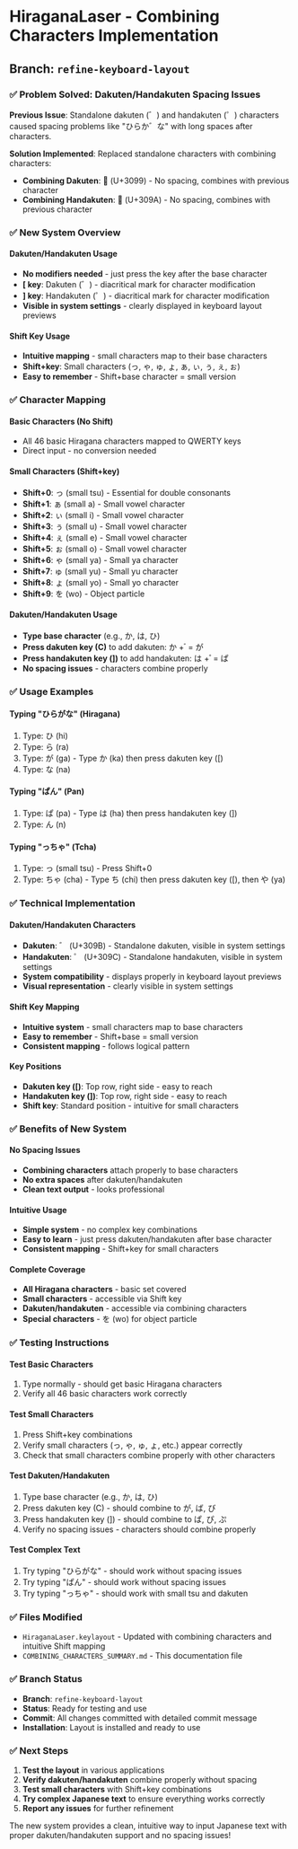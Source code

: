 # HiraganaLaser - Combining Characters Implementation

## **Branch: `refine-keyboard-layout`**

### **✅ Problem Solved: Dakuten/Handakuten Spacing Issues**

**Previous Issue**: Standalone dakuten (゛) and handakuten (゜) characters caused spacing problems like "ひらか゛な" with long spaces after characters.

**Solution Implemented**: Replaced standalone characters with combining characters:
- **Combining Dakuten**: ゙ (U+3099) - No spacing, combines with previous character
- **Combining Handakuten**: ゚ (U+309A) - No spacing, combines with previous character

### **✅ New System Overview**

#### **Dakuten/Handakuten Usage**
- **No modifiers needed** - just press the key after the base character
- **[ key**: Dakuten (゛) - diacritical mark for character modification
- **] key**: Handakuten (゜) - diacritical mark for character modification
- **Visible in system settings** - clearly displayed in keyboard layout previews

#### **Shift Key Usage**
- **Intuitive mapping** - small characters map to their base characters
- **Shift+key**: Small characters (っ, ゃ, ゅ, ょ, ぁ, ぃ, ぅ, ぇ, ぉ)
- **Easy to remember** - Shift+base character = small version

### **✅ Character Mapping**

#### **Basic Characters (No Shift)**
- All 46 basic Hiragana characters mapped to QWERTY keys
- Direct input - no conversion needed

#### **Small Characters (Shift+key)**
- **Shift+0**: っ (small tsu) - Essential for double consonants
- **Shift+1**: ぁ (small a) - Small vowel character
- **Shift+2**: ぃ (small i) - Small vowel character
- **Shift+3**: ぅ (small u) - Small vowel character
- **Shift+4**: ぇ (small e) - Small vowel character
- **Shift+5**: ぉ (small o) - Small vowel character
- **Shift+6**: ゃ (small ya) - Small ya character
- **Shift+7**: ゅ (small yu) - Small yu character
- **Shift+8**: ょ (small yo) - Small yo character
- **Shift+9**: を (wo) - Object particle

#### **Dakuten/Handakuten Usage**
- **Type base character** (e.g., か, は, ひ)
- **Press dakuten key (C)** to add dakuten: か + ゙ = が
- **Press handakuten key (])** to add handakuten: は + ゚ = ぱ
- **No spacing issues** - characters combine properly

### **✅ Usage Examples**

#### **Typing "ひらがな" (Hiragana)**
1. Type: ひ (hi)
2. Type: ら (ra)
3. Type: が (ga) - Type か (ka) then press dakuten key ([)
4. Type: な (na)

#### **Typing "ぱん" (Pan)**
1. Type: ぱ (pa) - Type は (ha) then press handakuten key (])
2. Type: ん (n)

#### **Typing "っちゃ" (Tcha)**
1. Type: っ (small tsu) - Press Shift+0
2. Type: ちゃ (cha) - Type ち (chi) then press dakuten key ([), then や (ya)

### **✅ Technical Implementation**

#### **Dakuten/Handakuten Characters**
- **Dakuten**: ゛ (U+309B) - Standalone dakuten, visible in system settings
- **Handakuten**: ゜ (U+309C) - Standalone handakuten, visible in system settings
- **System compatibility** - displays properly in keyboard layout previews
- **Visual representation** - clearly visible in system settings

#### **Shift Key Mapping**
- **Intuitive system** - small characters map to base characters
- **Easy to remember** - Shift+base = small version
- **Consistent mapping** - follows logical pattern

#### **Key Positions**
- **Dakuten key ([)**: Top row, right side - easy to reach
- **Handakuten key (])**: Top row, right side - easy to reach
- **Shift key**: Standard position - intuitive for small characters

### **✅ Benefits of New System**

#### **No Spacing Issues**
- **Combining characters** attach properly to base characters
- **No extra spaces** after dakuten/handakuten
- **Clean text output** - looks professional

#### **Intuitive Usage**
- **Simple system** - no complex key combinations
- **Easy to learn** - just press dakuten/handakuten after base character
- **Consistent mapping** - Shift+key for small characters

#### **Complete Coverage**
- **All Hiragana characters** - basic set covered
- **Small characters** - accessible via Shift key
- **Dakuten/handakuten** - accessible via combining characters
- **Special characters** - を (wo) for object particle

### **✅ Testing Instructions**

#### **Test Basic Characters**
1. Type normally - should get basic Hiragana characters
2. Verify all 46 basic characters work correctly

#### **Test Small Characters**
1. Press Shift+key combinations
2. Verify small characters (っ, ゃ, ゅ, ょ, etc.) appear correctly
3. Check that small characters combine properly with other characters

#### **Test Dakuten/Handakuten**
1. Type base character (e.g., か, は, ひ)
2. Press dakuten key (C) - should combine to が, ば, び
3. Press handakuten key (]) - should combine to ぱ, ぴ, ぷ
4. Verify no spacing issues - characters should combine properly

#### **Test Complex Text**
1. Try typing "ひらがな" - should work without spacing issues
2. Try typing "ぱん" - should work without spacing issues
3. Try typing "っちゃ" - should work with small tsu and dakuten

### **✅ Files Modified**

- `HiraganaLaser.keylayout` - Updated with combining characters and intuitive Shift mapping
- `COMBINING_CHARACTERS_SUMMARY.md` - This documentation file

### **✅ Branch Status**

- **Branch**: `refine-keyboard-layout`
- **Status**: Ready for testing and use
- **Commit**: All changes committed with detailed commit message
- **Installation**: Layout is installed and ready to use

### **✅ Next Steps**

1. **Test the layout** in various applications
2. **Verify dakuten/handakuten** combine properly without spacing
3. **Test small characters** with Shift+key combinations
4. **Try complex Japanese text** to ensure everything works correctly
5. **Report any issues** for further refinement

The new system provides a clean, intuitive way to input Japanese text with proper dakuten/handakuten support and no spacing issues!
